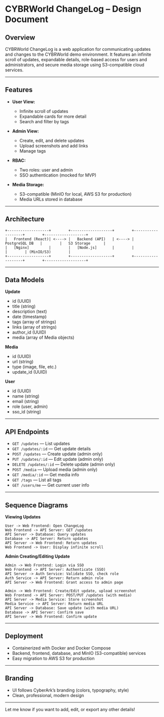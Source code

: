# CYBRWorld ChangeLog – Design Document

## Overview
CYBRWorld ChangeLog is a web application for communicating updates and changes to the CYBRWorld demo environment. It features an infinite scroll of updates, expandable details, role-based access for users and administrators, and secure media storage using S3-compatible cloud services.

---

## Features

- **User View:**  
  - Infinite scroll of updates  
  - Expandable cards for more detail  
  - Search and filter by tags

- **Admin View:**  
  - Create, edit, and delete updates  
  - Upload screenshots and add links  
  - Manage tags

- **RBAC:**  
  - Two roles: user and admin  
  - SSO authentication (mocked for MVP)

- **Media Storage:**  
  - S3-compatible (MinIO for local, AWS S3 for production)  
  - Media URLs stored in database

---

## Architecture

```
+-------------------+        +-------------------+        +-------------------+        +-------------------+
|   Frontend (React)| <----> |   Backend (API)   | <----> |   PostgreSQL DB   |        |   S3 Storage      |
|   [Nginx]         |        |   [Node.js]       |        |                   |        | (MinIO/S3)        |
+-------------------+        +-------------------+        +-------------------+        +-------------------+
```

---

## Data Models

**Update**
- id (UUID)
- title (string)
- description (text)
- date (timestamp)
- tags (array of strings)
- links (array of strings)
- author_id (UUID)
- media (array of Media objects)

**Media**
- id (UUID)
- url (string)
- type (image, file, etc.)
- update_id (UUID)

**User**
- id (UUID)
- name (string)
- email (string)
- role (user, admin)
- sso_id (string)

---

## API Endpoints

- `GET /updates` — List updates
- `GET /updates/:id` — Get update details
- `POST /updates` — Create update (admin only)
- `PUT /updates/:id` — Edit update (admin only)
- `DELETE /updates/:id` — Delete update (admin only)
- `POST /media` — Upload media (admin only)
- `GET /media/:id` — Get media info
- `GET /tags` — List all tags
- `GET /users/me` — Get current user info

---

## Sequence Diagrams

**Viewing Updates**
```
User -> Web Frontend: Open ChangeLog
Web Frontend -> API Server: GET /updates
API Server -> Database: Query updates
Database -> API Server: Return updates
API Server -> Web Frontend: Return updates
Web Frontend -> User: Display infinite scroll
```

**Admin Creating/Editing Update**
```
Admin -> Web Frontend: Login via SSO
Web Frontend -> API Server: Authenticate (SSO)
API Server -> Auth Service: Validate SSO, check role
Auth Service -> API Server: Return admin role
API Server -> Web Frontend: Grant access to admin page

Admin -> Web Frontend: Create/Edit update, upload screenshot
Web Frontend -> API Server: POST/PUT /updates (with media)
API Server -> Media Service: Store screenshot
Media Service -> API Server: Return media URL
API Server -> Database: Save update (with media URL)
Database -> API Server: Confirm save
API Server -> Web Frontend: Confirm update
```

---

## Deployment

- Containerized with Docker and Docker Compose
- Backend, frontend, database, and MinIO (S3-compatible) services
- Easy migration to AWS S3 for production

---

## Branding

- UI follows CyberArk’s branding (colors, typography, style)
- Clean, professional, modern design

---

Let me know if you want to add, edit, or export any other details!
